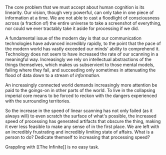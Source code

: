 The core problem that we must accept about human cognition is its linearity. Our vision, though very powerful, can only take in one piece of information at a time. We are not able to cast a floodlight of consciousness across (a fraction of) the entire universe to take a screenshot of everything, nor could we ever tractably take it aside for processing if we did. 

A fundamental issue of the modern day is that our communication technologies have advanced incredibly rapidly, to the point that the pace of the modern world has vastly exceeded our minds' ability to comprehend it. Technology does not seem to have increased the rate of our scanning in a meaningful way. Increasingly we rely on intellectual abstractions of the things themselves, which makes us subservient to those mental models, failing where they fail, and succeeding only sometimes in attenuating the flood of data down to a stream of *information*. 

An increasingly connected world demands increasingly more attention be paid to the goings-on in other parts of the world. To live in the collapsing imperial core means to be forced to reckon with the dangers experienced with the surrounding territories.

So the increase in the speed of linear scanning has not only failed (as it always will) to even scratch the surface of what's possible, the increased speed of processing has generated artifacts that obscure the thing, making it ever less feasible to make any sense of in the first place. We are left with an incredibly frustrating and incredibly limiting state of affairs. What is a person to do? Dedicate themself to increasing that processing speed? 

Grappling with [[The Infinite]] is no easy task.